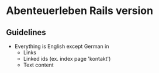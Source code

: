 # Abenteuerleben Rails version


## Guidelines

- Everything is English except German in
  * Links
  * Linked ids (ex. index page 'kontakt')
  * Text content
